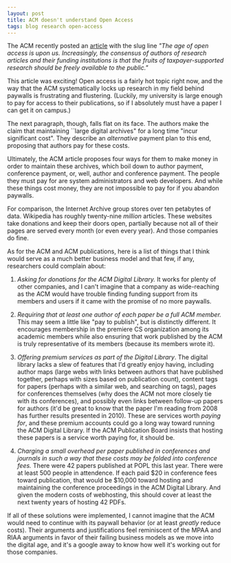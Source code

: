 ```yaml
---
layout: post
title: ACM doesn't understand Open Access
tags: blog research open-access
---
```

The ACM recently posted an
[article](http://cacm.acm.org/magazines/2013/2/160170-positioning-acm-for-an-open-access-future/fulltext)
with the slug line *"The age of open access is upon us. Increasingly, the
consensus of authors of research articles and their funding institutions is that
the fruits of taxpayer-supported research should be freely available to the
public."* 

This article was exciting! Open access is a fairly hot topic right now, and the
way that the ACM systematically locks up research in my field behind paywalls is
frustrating and flustering. (Luckily, my university is large enough to pay for
access to their publications, so if I absolutely must have a paper I can get it
on campus.)

The next paragraph, though, falls flat on its face. The authors make the claim
that maintaining ``large digital archives" for a long time "incur significant
cost". They describe an *alternative* payment plan to this end, proposing that
authors pay for these costs.

Ultimately, the ACM article proposes four ways for them to make money in order
to maintain these archives, which boil down to author payment, conference
payment, or, well, author and conference payment. The people they must pay for
are system administrators and web developers. And while these things cost money,
they are not impossible to pay for if you abandon paywalls.

For comparison, the Internet Archive group stores over ten petabytes of data.
Wikipedia has roughly twenty-nine *million* articles. These websites take
donations and keep their doors open, partially because not all of their pages
are served every month (or even every year). And those companies do fine. 

As for the ACM and ACM publications, here is a list of things that I think would
serve as a much better business model and that few, if any, researchers could
complain about:

1. *Asking for donations for the ACM Digital Library.* It works for plenty of
   other companies, and I can't imagine that a company as wide-reaching as the
   ACM would have trouble finding funding support from its members and users if
   it came with the promise of no more paywalls.

2. *Requiring that at least one author of each paper be a full ACM member.* This
   may seem a little like "pay to publish", but is distinctly different. It
   encourages membership in the premiere CS organization among its academic
   members while also ensuring that work published by the ACM is truly
   representative of its members (because its members wrote it).

3. *Offering premium services as part of the Digital Library*. The digital
   library lacks a slew of features that I'd greatly enjoy having, including author
   maps (large webs with links between authors that have published together,
   perhaps with sizes based on publication count), content tags for papers (perhaps
   with a similar web, and searching on tags), pages for conferences themselves
   (why does the ACM not more closely tie with its conferences), and possibly even
   links between follow-up papers for authors (it'd be great to know that the paper
   I'm reading from 2008 has further results presented in 2010). These are services
   worth *paying for*, and these premium accounts could go a long way toward
   running the ACM Digital Library. If the ACM Publication Board insists that
   hosting these papers is a service worth paying for, it should be.

4. *Charging a small overhead per paper published in conferences and
   journals in such a way that these costs may be folded into conference fees.*
   There were 42 papers published at POPL this last year. There were at least
   500 people in attendence. If each paid \$20 in conference fees toward
   publication, that would be \$10,000 toward hosting and maintaining the
   conference proceedings in the ACM Digital Library. And given the modern
   costs of webhosting, this should cover at least the next twenty years of
   hosting 42 PDFs.

If all of these solutions were implemented, I cannot imagine that the ACM would
need to continue with its paywall behavior (or at least *greatly* reduce costs).
Their arguments and justifications feel reminiscent of the MPAA and RIAA
arguments in favor of their failing business models as we move into the digital
age, and it's a google away to know how well it's working out for those
companies.

